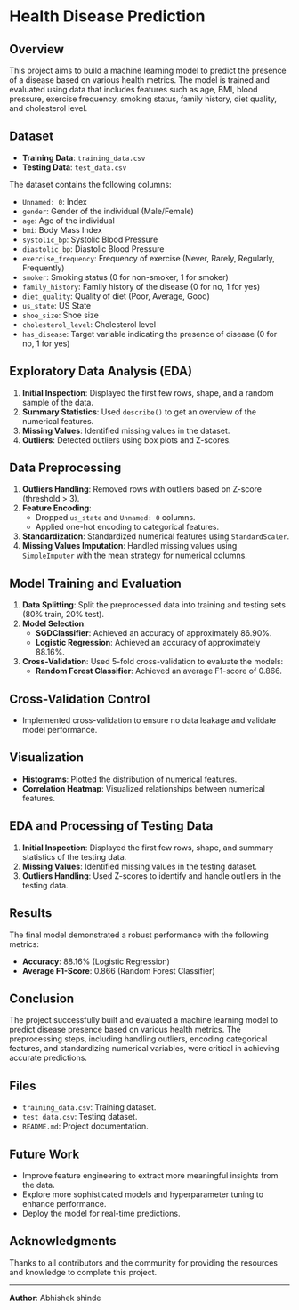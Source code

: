 # Health Disease Prediction

## Overview
This project aims to build a machine learning model to predict the presence of a disease based on various health metrics. The model is trained and evaluated using data that includes features such as age, BMI, blood pressure, exercise frequency, smoking status, family history, diet quality, and cholesterol level.

## Dataset
- **Training Data**: `training_data.csv`
- **Testing Data**: `test_data.csv`

The dataset contains the following columns:
- `Unnamed: 0`: Index
- `gender`: Gender of the individual (Male/Female)
- `age`: Age of the individual
- `bmi`: Body Mass Index
- `systolic_bp`: Systolic Blood Pressure
- `diastolic_bp`: Diastolic Blood Pressure
- `exercise_frequency`: Frequency of exercise (Never, Rarely, Regularly, Frequently)
- `smoker`: Smoking status (0 for non-smoker, 1 for smoker)
- `family_history`: Family history of the disease (0 for no, 1 for yes)
- `diet_quality`: Quality of diet (Poor, Average, Good)
- `us_state`: US State
- `shoe_size`: Shoe size
- `cholesterol_level`: Cholesterol level
- `has_disease`: Target variable indicating the presence of disease (0 for no, 1 for yes)

## Exploratory Data Analysis (EDA)
1. **Initial Inspection**: Displayed the first few rows, shape, and a random sample of the data.
2. **Summary Statistics**: Used `describe()` to get an overview of the numerical features.
3. **Missing Values**: Identified missing values in the dataset.
4. **Outliers**: Detected outliers using box plots and Z-scores.

## Data Preprocessing
1. **Outliers Handling**: Removed rows with outliers based on Z-score (threshold > 3).
2. **Feature Encoding**: 
   - Dropped `us_state` and `Unnamed: 0` columns.
   - Applied one-hot encoding to categorical features.
3. **Standardization**: Standardized numerical features using `StandardScaler`.
4. **Missing Values Imputation**: Handled missing values using `SimpleImputer` with the mean strategy for numerical columns.

## Model Training and Evaluation
1. **Data Splitting**: Split the preprocessed data into training and testing sets (80% train, 20% test).
2. **Model Selection**:
   - **SGDClassifier**: Achieved an accuracy of approximately 86.90%.
   - **Logistic Regression**: Achieved an accuracy of approximately 88.16%.
3. **Cross-Validation**: Used 5-fold cross-validation to evaluate the models:
   - **Random Forest Classifier**: Achieved an average F1-score of 0.866.

## Cross-Validation Control
- Implemented cross-validation to ensure no data leakage and validate model performance.

## Visualization
- **Histograms**: Plotted the distribution of numerical features.
- **Correlation Heatmap**: Visualized relationships between numerical features.

## EDA and Processing of Testing Data
1. **Initial Inspection**: Displayed the first few rows, shape, and summary statistics of the testing data.
2. **Missing Values**: Identified missing values in the testing dataset.
3. **Outliers Handling**: Used Z-scores to identify and handle outliers in the testing data.

## Results
The final model demonstrated a robust performance with the following metrics:
- **Accuracy**: 88.16% (Logistic Regression)
- **Average F1-Score**: 0.866 (Random Forest Classifier)

## Conclusion
The project successfully built and evaluated a machine learning model to predict disease presence based on various health metrics. The preprocessing steps, including handling outliers, encoding categorical features, and standardizing numerical variables, were critical in achieving accurate predictions.

## Files
- `training_data.csv`: Training dataset.
- `test_data.csv`: Testing dataset.
- `README.md`: Project documentation.

## Future Work
- Improve feature engineering to extract more meaningful insights from the data.
- Explore more sophisticated models and hyperparameter tuning to enhance performance.
- Deploy the model for real-time predictions.

## Acknowledgments
Thanks to all contributors and the community for providing the resources and knowledge to complete this project.

---

**Author**: Abhishek shinde

